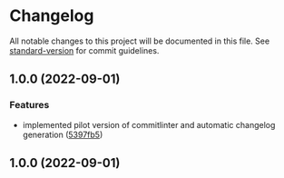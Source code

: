 # Changelog

All notable changes to this project will be documented in this file. See [standard-version](https://github.com/conventional-changelog/standard-version) for commit guidelines.

## 1.0.0 (2022-09-01)


### Features

* implemented pilot version of commitlinter and automatic changelog generation ([5397fb5](https://github.com/gentlegiantdev/Noodle-n/commits/5397fb524c5a7f6a738c32940cef0b9490493d40))

## 1.0.0 (2022-09-01)
